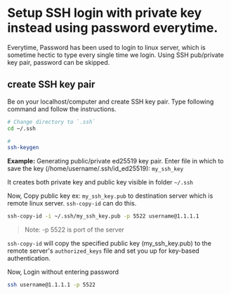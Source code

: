 # Setup SSH login with private key instead using password everytime.

Everytime, Password has been used to login to linux server, which is sometime hectic to type every single time we login. Using SSH pub/private key pair, password
can be skipped.

## create SSH key pair
Be on your localhost/computer and create SSH key pair. Type following command and follow the instructions.

```sh
# Change directory to `.ssh`
cd ~/.ssh

# 
ssh-keygen
```
**Example:**
Generating public/private ed25519 key pair.
Enter file in which to save the key (/home/username/.ssh/id_ed25519): `my_ssh_key`

It creates both private key and public key visible in folder `~/.ssh`

Now, Copy public key ex: `my_ssh_key.pub` to destination server which is remote linux server. `ssh-copy-id` can do this.

```sh
ssh-copy-id -i ~/.ssh/my_ssh_key.pub -p 5522 username@1.1.1.1
```

> Note: -p 5522 is port of the server

`ssh-copy-id` will copy the specified public key (my_ssh_key.pub) to the remote server's `authorized_keys` file and set you up for key-based authentication.

Now, Login without entering password 

```sh
ssh username@1.1.1.1 -p 5522
```

